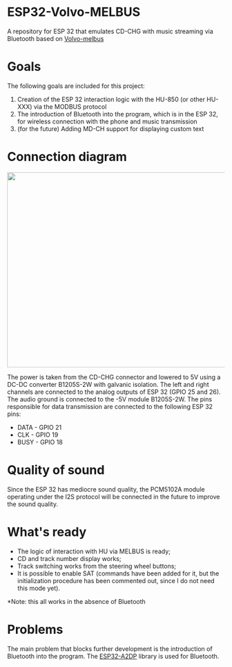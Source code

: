 # ESP32-Volvo-MELBUS
A repository for ESP 32 that emulates CD-CHG with music streaming via Bluetooth based on [Volvo-melbus](https://github.com/visualapproach/Volvo-melbus.git)

# Goals
  The following goals are included for this project: 
1) Creation of the ESP 32 interaction logic with the HU-850 (or other HU-XXX) via the MODBUS protocol 
2) The introduction of Bluetooth into the program, which is in the ESP 32, for wireless connection with the phone and music transmission
3) (for the future) Adding MD-CH support for displaying custom text

# Connection diagram
<img src="https://github.com/user-attachments/assets/e152a46b-3d08-407c-a8ba-4afd200b4505" width="550" height="450">


  The power is taken from the CD-CHG connector and lowered to 5V using a DC-DC converter B1205S-2W with galvanic isolation. The left and right channels are connected to the analog outputs of ESP 32 (GPIO 25 and 26). The audio ground is connected to the -5V module B1205S-2W. The pins responsible for data transmission are connected to the following ESP 32 pins:
  * DATA - GPIO 21
  * CLK - GPIO 19
  * BUSY - GPIO 18

# Quality of sound
Since the ESP 32 has mediocre sound quality, the PCM5102A module operating under the I2S protocol will be connected in the future to improve the sound quality.

# What's ready
* The logic of interaction with HU via MELBUS is ready;
* CD and track number display works; 
* Track switching works from the steering wheel buttons;
* It is possible to enable SAT (commands have been added for it, but the initialization procedure has been commented out, since I do not need this mode yet).

*Note: this all works in the absence of Bluetooth

# Problems
The main problem that blocks further development is the introduction of Bluetooth into the program. The [ESP32-A2DP](https://github.com/pschatzmann/ESP32-A2DP.git) library is used for Bluetooth.
